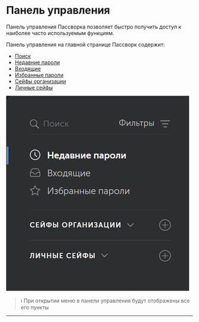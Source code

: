 # Панель управления

Панель управления Пассворка позволяет быстро получить доступ к наиболее часто используемым функциям.

Панель управления на главной странице Пассворк содержит:

- [Поиск][Search_Tool]
- [Недавние пароли][Recent_Passwords]
- [Входящие][Inbox]
- [Избранные пароли][Starred_Passwords]
- [Сейфы организации][Corporate_safe_list]
- [Личные сейфы][Personal_safe_list]

![Панель управления][Control_Panel_PNG]

> ℹ️
> При открытии меню в панели управления будут отображены все его пункты

___

[Search_Tool]: Search_Tool.md
[Recent_Passwords]: Recent_Passwords.md
[Inbox]: Inbox.md
[Starred_Passwords]: Starred_Passwords.md
[Corporate_safe_list]: Corporate_safe_list.md
[Personal_safe_list]: Personal_safe_list.md
[Control_Panel_PNG]: Control_Panel.png "Панель управления на главной странице"
